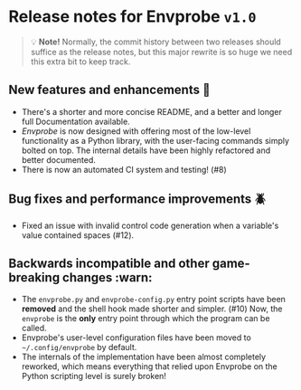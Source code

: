 Release notes for Envprobe `v1.0`
=================================

> :bulb: **Note!** Normally, the commit history between two releases should suffice as the release notes, but this major rewrite is so huge we need this extra bit to keep track.

New features and enhancements :newspaper:
-----------------------------------------

 * There's a shorter and more concise README, and a better and longer full Documentation available.
 * *Envprobe* is now designed with offering most of the low-level functionality as a Python library, with the user-facing commands simply bolted on top.
   The internal details have been highly refactored and better documented.
 * There is now an automated CI system and testing! (#8)


Bug fixes and performance improvements :beetle:
-----------------------------------------------

 * Fixed an issue with invalid control code generation when a variable's value contained spaces (#12).


Backwards incompatible and other game-breaking changes :warn:
-------------------------------------------------------------

 * The `envprobe.py` and `envprobe-config.py` entry point scripts have been **removed** and the shell hook made shorter and simpler. (#10)
   Now, the `envprobe` is the **only** entry point through which the program can be called.
 * Envprobe's user-level configuration files have been moved to `~/.config/envprobe` by default.
 * The internals of the implementation have been almost completely reworked, which means everything that relied upon Envprobe on the Python scripting level is surely broken!
